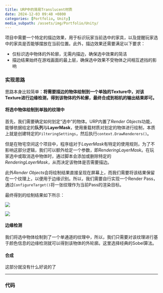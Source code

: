```yaml
---
title: URP中的简易Translucent材质
date: 2024-12-03 09:48 +0800
categories: [Portfolio, Unity]
media_subpath: /assets/img/Portfolio/Unity/
---
```


项目中需要一个特定的描边效果，用于标识玩家当前选中的家具，以及提醒玩家选中的家具是否能够摆放在当前位置。此外，描边效果还需要满足以下要求：

- 仅标识选中物体的外轮廓，无需内描边，确保选中效果的简洁
- 描边结果始终在游戏画面的最上层，确保选中效果不受物体之间相互遮挡的影响

### 实现思路

思路本身比较简单：**将需要描边的物体绘制到一个单独的Texture中，对该Texture进行边缘检测，得到该物体的外轮廓，最终合成到相机的输出结果即可。**

#### 将选中物体绘制到单独的纹理中

首先，我们需要确定如何划定“选中”的物体。URP内置了*Render Objects*功能，能够依据给定的**队列**与**LayerMask**，使用重载材质对划定的物体进行绘制，本质上就是创建特定的`FilteringSettings`，然后执行`context.DrawRenderers()`。

但是在物宅空间这个项目中，程序组对于*LayerMask*有特定的使用规则，为了不影响这部分逻辑，我们可以额外给定一个参数，即*RenderingLayerMask*。在玩家选中或取消选中物体时，通过脚本会添加或删除特定的*RenderingLayerMask*，从而决定该物体是否需要描边。

此外*Render Objects*会将绘制结果直接呈现在屏幕上，而我们需要将该结果保留在一个纹理上，以便用于边缘识别。所以，我们需要自行实现一个Render Pass，通过`ConfigureTarget()`将一张纹理作为当前Pass的渲染目标。

最终得到的绘制结果如下所示：

![](20241203170825.png)

![](_20241203170738.png)

#### 边缘检测

我们将选中物体绘制到了一个单通道的纹理中，所以，我们只需要对该纹理进行基于颜色信息的边缘检测就可以得到该物体的外轮廓。这里选择经典的Sobel算法。

#### 合成

这部分就没有什么好说的了

---

### 代码
